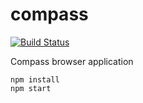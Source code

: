 # compass

[![Build Status](https://travis-ci.org/atomspaceodua/compass.svg?branch=master)](https://travis-ci.org/atomspaceodua/compass)

Compass browser application
```
npm install
npm start
```

